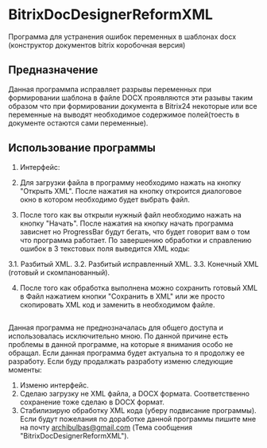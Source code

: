 # BitrixDocDesignerReformXML
Программа для устранения ошибок переменных в шаблонах docx (конструктор документов bitrix коробочная версия)

## Предназначение 
Данная программпа исправляет разрывы переменных при формировании шаблона в файле DOCX
проявляются эти разывы таким образом что при формировании документа в Bitrix24 некоторые или все переменные на выводят необходимое содержимое полей(тоесть в документе остаются сами переменные).

## Использование программы

1. Интерфейс:

2. Для загрузки файла в программу необходимо нажать на кнопку "Открыть XML". После нажатия на кнопку откроится диалоговое окно в котором необходимо будет выбрать файл.

3. После того как вы открыли нужный файл необходимо нажать на кнопку "Начать". После нажатия на кнопку начать программа зависнет но ProgressBar будут бегать, что будет говорит вам о том что программа работает. По завершению обработки и справлению ошибок в 3 текстовых поля выведится XML коды:

3.1. Разбитый XML.
3.2. Разбитый исправленный XML.
3.3. Конечный XML (готовый и скомпанованный).

4. После того как обработка выполнена можно сохранить готовый XML в Файл нажатием кнопки "Сохранить в XML" или же просто скопировать XML код и заменить в необходимом файле.



##
Данная программа не преднозначалась для общего доступа и использовалась исключительно мною. По данной причине есть проблемы в данной программе, на которые я внимания особо не обращал.
Если данная программа будет актуальна то я продолжу ее разработу.
Если буду продалжать разработу изменю следующие моменты:
1. Изменю интерфейс.
2. Сделаю загрузку не XML файла, а DOCX формата. Соответственно сохранение тоже сделаю в DOCX формат.
3. Стабилизирую обработку XML кода (уберу подвисание программы).
Если будут пожелания по доработке данной программы пишите мне на почту archibulbas@gmail.com (Тема сообщения "BitrixDocDesignerReformXML").
